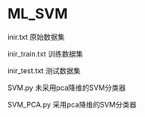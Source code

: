 # ML_SVM

inir.txt              原始数据集

inir_train.txt    训练数据集

inir_test.txt       测试数据集

SVM.py               未采用pca降维的SVM分类器

SVM_PCA.py       采用pca降维的SVM分类器

